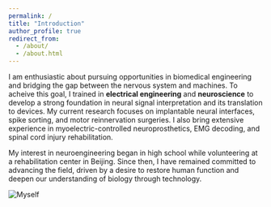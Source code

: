 ```yaml
---
permalink: /
title: "Introduction"
author_profile: true
redirect_from: 
  - /about/
  - /about.html
---
```


I am enthusiastic about pursuing opportunities in biomedical engineering and bridging the gap between the nervous system and machines. To acheive this goal, I trained in **electrical engineering** and **neuroscience** to develop a strong foundation in neural signal interpretation and its translation to devices. My current research focuses on implantable neural interfaces, spike sorting, and motor reinnervation surgeries. I also bring extensive experience in myoelectric-controlled neuroprosthetics, EMG decoding, and spinal cord injury rehabilitation.

My interest in neuroengineering began in high school while volunteering at a rehabilitation center in Beijing. Since then, I have remained committed to advancing the field, driven by a desire to restore human function and deepen our understanding of biology through technology.

![Myself](/images/myself.png)
